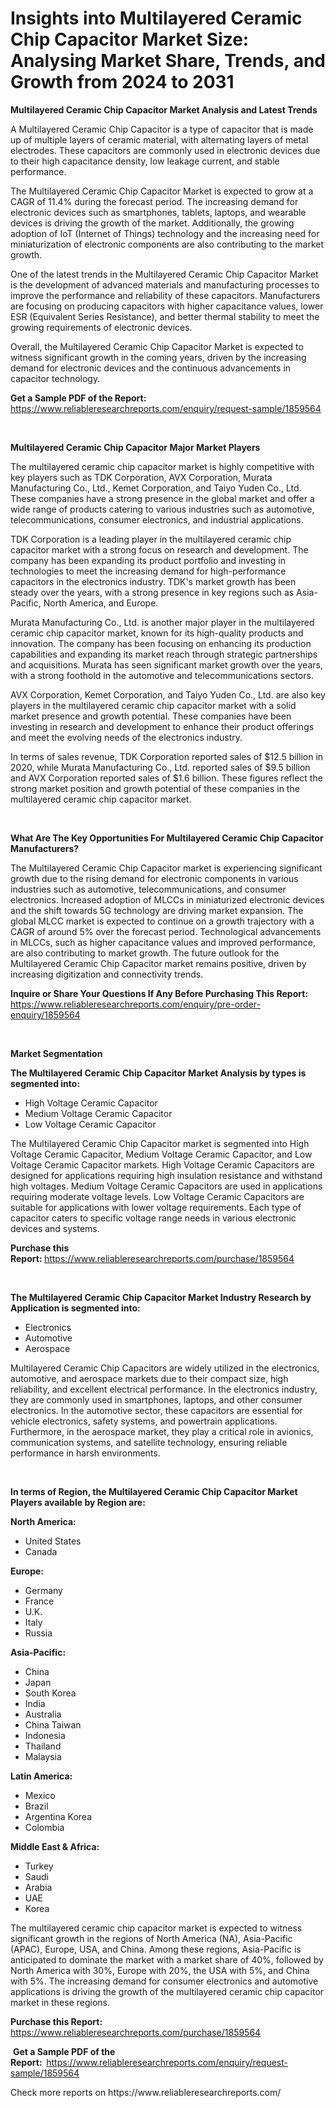 <p><h1>Insights into Multilayered Ceramic Chip Capacitor Market Size: Analysing Market Share, Trends, and Growth from 2024 to 2031</h1></p><p><strong>Multilayered Ceramic Chip Capacitor Market Analysis and Latest Trends</strong></p>
<p><p>A Multilayered Ceramic Chip Capacitor is a type of capacitor that is made up of multiple layers of ceramic material, with alternating layers of metal electrodes. These capacitors are commonly used in electronic devices due to their high capacitance density, low leakage current, and stable performance.</p><p>The Multilayered Ceramic Chip Capacitor Market is expected to grow at a CAGR of 11.4% during the forecast period. The increasing demand for electronic devices such as smartphones, tablets, laptops, and wearable devices is driving the growth of the market. Additionally, the growing adoption of IoT (Internet of Things) technology and the increasing need for miniaturization of electronic components are also contributing to the market growth.</p><p>One of the latest trends in the Multilayered Ceramic Chip Capacitor Market is the development of advanced materials and manufacturing processes to improve the performance and reliability of these capacitors. Manufacturers are focusing on producing capacitors with higher capacitance values, lower ESR (Equivalent Series Resistance), and better thermal stability to meet the growing requirements of electronic devices.</p><p>Overall, the Multilayered Ceramic Chip Capacitor Market is expected to witness significant growth in the coming years, driven by the increasing demand for electronic devices and the continuous advancements in capacitor technology.</p></p>
<p><strong>Get a Sample PDF of the Report:&nbsp;</strong> <a href="https://www.reliableresearchreports.com/enquiry/request-sample/1859564">https://www.reliableresearchreports.com/enquiry/request-sample/1859564</a></p>
<p>&nbsp;</p>
<p><strong>Multilayered Ceramic Chip Capacitor Major Market Players</strong></p>
<p><p>The multilayered ceramic chip capacitor market is highly competitive with key players such as TDK Corporation, AVX Corporation, Murata Manufacturing Co., Ltd., Kemet Corporation, and Taiyo Yuden Co., Ltd. These companies have a strong presence in the global market and offer a wide range of products catering to various industries such as automotive, telecommunications, consumer electronics, and industrial applications.</p><p>TDK Corporation is a leading player in the multilayered ceramic chip capacitor market with a strong focus on research and development. The company has been expanding its product portfolio and investing in technologies to meet the increasing demand for high-performance capacitors in the electronics industry. TDK's market growth has been steady over the years, with a strong presence in key regions such as Asia-Pacific, North America, and Europe.</p><p>Murata Manufacturing Co., Ltd. is another major player in the multilayered ceramic chip capacitor market, known for its high-quality products and innovation. The company has been focusing on enhancing its production capabilities and expanding its market reach through strategic partnerships and acquisitions. Murata has seen significant market growth over the years, with a strong foothold in the automotive and telecommunications sectors.</p><p>AVX Corporation, Kemet Corporation, and Taiyo Yuden Co., Ltd. are also key players in the multilayered ceramic chip capacitor market with a solid market presence and growth potential. These companies have been investing in research and development to enhance their product offerings and meet the evolving needs of the electronics industry.</p><p>In terms of sales revenue, TDK Corporation reported sales of $12.5 billion in 2020, while Murata Manufacturing Co., Ltd. reported sales of $9.5 billion and AVX Corporation reported sales of $1.6 billion. These figures reflect the strong market position and growth potential of these companies in the multilayered ceramic chip capacitor market.</p></p>
<p>&nbsp;</p>
<p><strong>What Are The Key Opportunities For Multilayered Ceramic Chip Capacitor Manufacturers?</strong></p>
<p><p>The Multilayered Ceramic Chip Capacitor market is experiencing significant growth due to the rising demand for electronic components in various industries such as automotive, telecommunications, and consumer electronics. Increased adoption of MLCCs in miniaturized electronic devices and the shift towards 5G technology are driving market expansion. The global MLCC market is expected to continue on a growth trajectory with a CAGR of around 5% over the forecast period. Technological advancements in MLCCs, such as higher capacitance values and improved performance, are also contributing to market growth. The future outlook for the Multilayered Ceramic Chip Capacitor market remains positive, driven by increasing digitization and connectivity trends.</p></p>
<p><strong>Inquire or Share Your Questions If Any Before Purchasing This Report:</strong> <a href="https://www.reliableresearchreports.com/enquiry/pre-order-enquiry/1859564">https://www.reliableresearchreports.com/enquiry/pre-order-enquiry/1859564</a></p>
<p>&nbsp;</p>
<p><strong>Market Segmentation</strong></p>
<p><strong>The Multilayered Ceramic Chip Capacitor Market Analysis by types is segmented into:</strong></p>
<p><ul><li>High Voltage Ceramic Capacitor</li><li>Medium Voltage Ceramic Capacitor</li><li>Low Voltage Ceramic Capacitor</li></ul></p>
<p><p>The Multilayered Ceramic Chip Capacitor market is segmented into High Voltage Ceramic Capacitor, Medium Voltage Ceramic Capacitor, and Low Voltage Ceramic Capacitor markets. High Voltage Ceramic Capacitors are designed for applications requiring high insulation resistance and withstand high voltages. Medium Voltage Ceramic Capacitors are used in applications requiring moderate voltage levels. Low Voltage Ceramic Capacitors are suitable for applications with lower voltage requirements. Each type of capacitor caters to specific voltage range needs in various electronic devices and systems.</p></p>
<p><strong>Purchase this Report:&nbsp;</strong><a href="https://www.reliableresearchreports.com/purchase/1859564">https://www.reliableresearchreports.com/purchase/1859564</a></p>
<p>&nbsp;</p>
<p><strong>The Multilayered Ceramic Chip Capacitor Market Industry Research by Application is segmented into:</strong></p>
<p><ul><li>Electronics</li><li>Automotive</li><li>Aerospace</li></ul></p>
<p><p>Multilayered Ceramic Chip Capacitors are widely utilized in the electronics, automotive, and aerospace markets due to their compact size, high reliability, and excellent electrical performance. In the electronics industry, they are commonly used in smartphones, laptops, and other consumer electronics. In the automotive sector, these capacitors are essential for vehicle electronics, safety systems, and powertrain applications. Furthermore, in the aerospace market, they play a critical role in avionics, communication systems, and satellite technology, ensuring reliable performance in harsh environments.</p></p>
<p>&nbsp;</p>
<p><strong>In terms of Region, the Multilayered Ceramic Chip Capacitor Market Players available by Region are:</strong></p>
<p>
    <p> <strong> North America: </strong>
        <ul>
            <li>United States</li>
            <li>Canada</li>
        </ul>
        </p> 
    <p> <strong> Europe: </strong>
        <ul>
            <li>Germany</li>
            <li>France</li>
            <li>U.K.</li>
            <li>Italy</li>
            <li>Russia</li>
        </ul>
        </p> 
    <p> <strong> Asia-Pacific: </strong>
        <ul>
            <li>China</li>
            <li>Japan</li>
            <li>South Korea</li>
            <li>India</li>
            <li>Australia</li>
            <li>China Taiwan</li>
            <li>Indonesia</li>
            <li>Thailand</li>
            <li>Malaysia</li>
        </ul>
        </p> 
    <p> <strong> Latin America: </strong>
        <ul>
            <li>Mexico</li>
            <li>Brazil</li>
            <li>Argentina Korea</li>
            <li>Colombia</li>
        </ul>
        </p> 
    <p> <strong> Middle East & Africa: </strong>
        <ul>
            <li>Turkey</li>
            <li>Saudi</li>
            <li>Arabia</li>
            <li>UAE</li>
            <li>Korea</li>
        </ul>
    </p>
    </p>
<p><p>The multilayered ceramic chip capacitor market is expected to witness significant growth in the regions of North America (NA), Asia-Pacific (APAC), Europe, USA, and China. Among these regions, Asia-Pacific is anticipated to dominate the market with a market share of 40%, followed by North America with 30%, Europe with 20%, the USA with 5%, and China with 5%. The increasing demand for consumer electronics and automotive applications is driving the growth of the multilayered ceramic chip capacitor market in these regions.</p></p>
<p><strong>Purchase this Report: </strong><a href="https://www.reliableresearchreports.com/purchase/1859564">https://www.reliableresearchreports.com/purchase/1859564</a></p>
<p>&nbsp;<strong>Get a Sample PDF of the Report:&nbsp;&nbsp;</strong><a href="https://www.reliableresearchreports.com/enquiry/request-sample/1859564">https://www.reliableresearchreports.com/enquiry/request-sample/1859564</a></p>
<p><strong></strong></p>
<p>Check more reports on https://www.reliableresearchreports.com/</p>